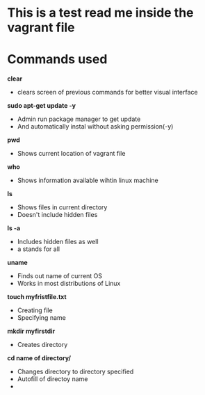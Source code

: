 # This is a test read me inside the vagrant file

# Commands used

**clear**
- clears screen of previous commands for better visual interface

**sudo apt-get update -y**
- Admin run package manager to get update
- And automatically instal without asking permission(-y)

**pwd**
- Shows current location of vagrant file

**who**
- Shows information available wihtin linux machine

**ls**
- Shows files in current directory
- Doesn't include hidden files

**ls -a**
- Includes hidden files as well
- a stands for all

**uname**
- Finds out name of current OS
- Works in most distributions of Linux

**touch myfristfile.txt**
- Creating file
- Specifying name

**mkdir myfirstdir**
- Creates directory

**cd name of directory/**
- Changes directory to directory specified
- Autofill of directoy name
- 

